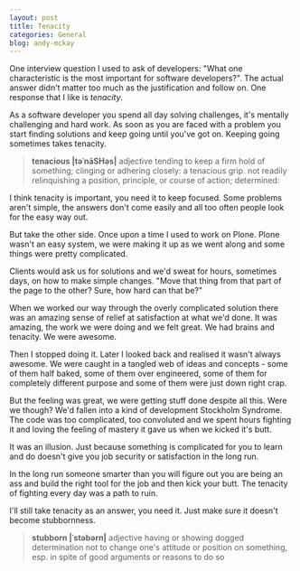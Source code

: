 ```yaml
---
layout: post
title: Tenacity
categories: General
blog: andy-mckay
---
```


One interview question I used to ask of developers: "What one characteristic is
the most important for software developers?". The actual answer didn't matter
too much as the justification and follow on. One response that I like is
*tenacity*.

As a software developer you spend all day solving challenges, it's mentally
challenging and hard work. As soon as you are faced with a problem you start
finding solutions and keep going until you've got on. Keeping going sometimes
takes tenacity.

<blockquote>
<b>tenacious |təˈnāSHəs|</b>
adjective
tending to keep a firm hold of something; clinging or adhering closely: a tenacious grip.
not readily relinquishing a position, principle, or course of action; determined:
</blockquote>

I think tenacity is important, you need it to keep focused. Some problems
aren't simple, the answers don't come easily and all too often people look for
the easy way out.

But take the other side. Once upon a time I used to work on Plone. Plone wasn't
an easy system, we were making it up as we went along and some things were
pretty complicated.

Clients would ask us for solutions and we'd sweat for hours, sometimes days, on
how to make simple changes. "Move that thing from that part of the page to the
other? Sure, how hard can that be?"

When we worked our way through the overly complicated solution there was an
amazing sense of relief at satisfaction at what we'd done. It was amazing,
the work we were doing and we felt great. We had brains and tenacity. We were
awesome.

Then I stopped doing it. Later I looked back and realised it wasn't always
awesome. We were caught in a tangled web of ideas and concepts - some of them
half baked, some of them over engineered, some of them for completely
different purpose and some of them were just down right crap.

But the feeling was great, we were getting stuff done despite all this. Were we
though? We'd fallen into a kind of development Stockholm Syndrome. The code was
too complicated, too convoluted and we spent hours fighting it and loving the
feeling of mastery it gave us when we kicked it's butt.

It was an illusion. Just because something is complicated for you to learn and
do doesn't give you job security or satisfaction in the long run.

In the long run someone smarter than you will figure out you are being an ass
and build the right tool for the job and then kick your butt. The tenacity of
fighting every day was a path to ruin.

I'll still take tenacity as an answer, you need it. Just make sure it doesn't
become stubbornness.

<blockquote>
<b>stubborn |ˈstəbərn|</b>
adjective
having or showing dogged determination not to change one's attitude or position on something, esp. in spite of good arguments or reasons to do so
</blockquote>
